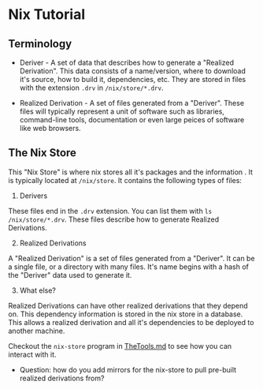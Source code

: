 
# Nix Tutorial

## Terminology

* Deriver - A set of data that describes how to generate a "Realized Derivation". This data consists of a name/version, where to download it's source, how to build it, dependencies, etc.  They are stored in files with the extension `.drv` in `/nix/store/*.drv`.

* Realized Derivation - A set of files generated from a "Deriver".  These files will typically represent a unit of software such as libraries, command-line tools, documentation or even large peices of software like web browsers.



## The Nix Store

This "Nix Store" is where nix stores all it's packages and the information .  It is typically located at `/nix/store`.  It contains the following types of files:

1. Derivers

These files end in the `.drv` extension.  You can list them with `ls /nix/store/*.drv`. These files describe how to generate Realized Derivations.

2. Realized Derivations

A "Realized Derivation" is a set of files generated from a "Deriver".  It can be a single file, or a directory with many files.  It's name begins with a hash of the "Deriver" data used to generate it.

3. What else?

Realized Derivations can have other realized derivations that they depend on.  This dependency information is stored in the nix store in a database.  This allows a realized derivation and all it's dependencies to be deployed to another machine.

Checkout the `nix-store` program in [TheTools.md](TheTools.md) to see how you can interact with it.

* Question: how do you add mirrors for the nix-store to pull pre-built realized derivations from?
